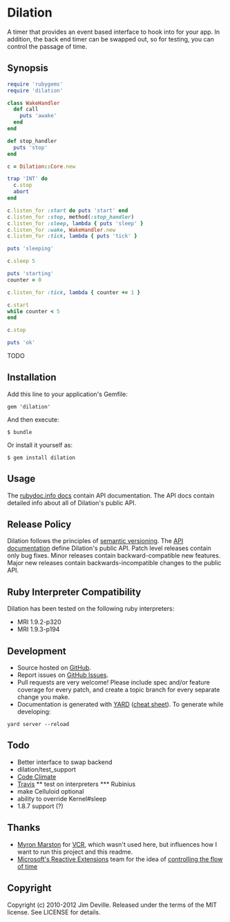 # Dilation

A timer that provides an event based interface to hook into for your app. In addition, the back end timer can be swapped out, so for testing, you can control the passage of time.  

## Synopsis

``` ruby
require 'rubygems'
require 'dilation'

class WakeHandler
  def call
    puts 'awake'
  end
end

def stop_handler
  puts 'stop'
end

c = Dilation::Core.new

trap 'INT' do
  c.stop
  abort
end

c.listen_for :start do puts 'start' end
c.listen_for :stop, method(:stop_handler)
c.listen_for :sleep, lambda { puts 'sleep' }
c.listen_for :wake, WakeHandler.new
c.listen_for :tick, lambda { puts 'tick' }

puts 'sleeping'

c.sleep 5

puts 'starting'
counter = 0

c.listen_for :tick, lambda { counter += 1 }

c.start
while counter < 5
end

c.stop

puts 'ok'
```

TODO

## Installation

Add this line to your application's Gemfile:

    gem 'dilation'

And then execute:

    $ bundle

Or install it yourself as:

    $ gem install dilation

## Usage

The [rubydoc.info docs](http://rubydoc.info/gems/dilation/frames) contain
API documentation. The API docs contain detailed info about all of Dilation's public API.

## Release Policy

Dilation follows the principles of [semantic versioning](http://semver.org/).
The [API documentation](http://rubydoc.info/gems/dilation/frames) define
Dilation's public API.  Patch level releases contain only bug fixes.  Minor
releases contain backward-compatible new features.  Major new releases
contain backwards-incompatible changes to the public API.

## Ruby Interpreter Compatibility

Dilation has been tested on the following ruby interpreters:

* MRI 1.9.2-p320
* MRI 1.9.3-p194

## Development

* Source hosted on [GitHub](http://github.com/jredville/dilation).
* Report issues on [GitHub Issues](http://github.com/jredville/dilation/issues).
* Pull requests are very welcome! Please include spec and/or feature coverage for every patch,
  and create a topic branch for every separate change you make.
* Documentation is generated with [YARD](http://yardoc.org/) ([cheat sheet](http://cheat.errtheblog.com/s/yard/)).
  To generate while developing:

```
yard server --reload
```

## Todo

* Better interface to swap backend
* dilation/test_support
* [Code Climate](http://codeclimate.com)
* [Travis](http://travis-ci.org/)
** test on interpreters
*** Rubinius
* make Celluloid optional
* ability to override Kernel#sleep
* 1.8.7 support (?)

## Thanks

* [Myron Marston](http://github.com/myronmarston) for [VCR](http://github.com/myronmarston/vcr), which wasn't used here, but influences how I want to run this project and this readme.
* [Microsoft's Reactive Extensions](http://msdn.microsoft.com/en-us/data/gg577609.aspx) team for the idea of [controlling the flow of time](http://channel9.msdn.com/Shows/Going+Deep/Wes-Dyer-and-Jeffrey-Van-Gogh-Inside-Rx-Virtual-Time)

## Copyright

Copyright (c) 2010-2012 Jim Deville. Released under the terms of the
MIT license. See LICENSE for details.
